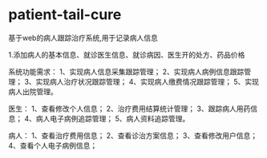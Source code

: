 # patient-tail-cure
基于web的病人跟踪治疗系统,用于记录病人信息

1.添加病人的基本信息、就诊医生信息、就诊病因、医生开的处方、药品价格


系统功能需求：
1、实现病人信息采集跟踪管理；
2、实现病人病例信息跟踪管理；
3、实现病人治疗状况跟踪管理；
4、实现病人缴费情况跟踪管理；
5、实现病人出院管理。


医生：
1、查看修改个人信息；
2、治疗费用结算统计管理；
3、跟踪病人用药信息；
4、病人电子病例追踪管理；
5、病人资料追踪管理。


病人：
1、查看治疗费用信息；
2、查看诊治方案信息；
3、查看修改用户信息；
4、查看个人电子病例信息；



